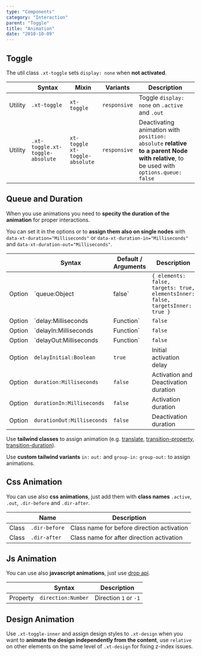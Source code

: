 ```yaml
---
type: "Components"
category: "Interaction"
parent: "Toggle"
title: "Animation"
date: "2010-10-09"
---
```


## Toggle

The util class `.xt-toggle` sets `display: none` when **not activated**.

<div class="xt-overflow-sub overflow-y-hidden overflow-x-scroll my-5 xt-my-auto w-full">

|                      | Syntax                          | Mixin            | Variants               | Description                   |
| ----------------------- | ----------------------------------------- | -----------------------------| ----------------------------- | ----------------------------- |
| Utility                  | `.xt-toggle`                     | `xt-toggle`                | `responsive`                | Toggle `display: none` on `.active` and `.out`            |
| Utility                  | `.xt-toggle.xt-toggle-absolute`                     | `xt-toggle xt-toggle-absolute`                | `responsive`                | Deactivating animation with `position: absolute` **relative to a parent Node with relative**, to be used with `options.queue: false`            |

</div>

## Queue and Duration

When you use animations you need to **specity the duration of the animation** for proper interactions.

You can set it in the options or to **assign them also on single nodes** with `data-xt-duration="Milliseconds"` or `data-xt-duration-in="Milliseconds"` and `data-xt-duration-out="Milliseconds"`.

<div class="xt-overflow-sub overflow-y-hidden overflow-x-scroll my-5 xt-my-auto w-full">

|                         | Syntax                                    | Default / Arguments                       | Description                   |
| ----------------------- | ----------------------------------------- | ----------------------------- | ----------------------------- |
| Option                  | `queue:Object|false`                 | `{ elements: false, targets: true, elementsInner: false, targetsInner: true }`     | Set instant activation and deactivation          |
| Option                  | `delay:Milliseconds|Function`                          | `false`        | Activation and Deactivation delay            |
| Option                  | `delayIn:Milliseconds|Function`                          | `false`        | Activation delay            |
| Option                  | `delayOut:Milliseconds|Function`                          | `false`        | Deactivation delay            |
| Option                  | `delayInitial:Boolean`                          | `true`        | Initial activation delay            |
| Option                  | `duration:Milliseconds`                          | `false`        | Activation and Deactivation duration            |
| Option                  | `durationIn:Milliseconds`                          | `false`        | Activation duration            |
| Option                  | `durationOut:Milliseconds`                          | `false`        | Deactivation duration            |


</div>

Use **tailwind classes** to assign animation (e.g. [translate](https://tailwindcss.com/docs/translate), [transition-property](https://tailwindcss.com/docs/transition-property), [transition-duration](https://tailwindcss.com/docs/transition-duration)).

Use **custom tailwind variants** `in:` `out:` and `group-in:` `group-out:` to assign animations.

<demo>
  <demoinline src="demos/components/toggle/animation-multiple">
  </demoinline>
  <demoinline src="demos/components/toggle/animation-multiple-noqueue">
  </demoinline>
</demo>

## Css Animation

You can use also **css animations**, just add them with **class names** `.active`, `.out`, `.dir-before` and `.dir-after`.

<div class="xt-overflow-sub overflow-y-hidden overflow-x-scroll my-5 xt-my-auto w-full">

|                      | Name                          | Description                   |
| ----------------------- | ---------------------------- | ----------------------------- |
| Class                  | `.dir-before`       |  Class name for before direction activation            |
| Class                  | `.dir-after`       |  Class name for after direction activation            |
</div>

<demo>
  <demoinline src="demos/components/toggle/animation-css-multiple">
  </demoinline>
</demo>

## Js Animation

You can use also **javascript animations**, just use [drop api](/components/drop/api).

<div class="xt-overflow-sub overflow-y-hidden overflow-x-scroll my-5 xt-my-auto w-full">

|                         | Syntax                                    | Description                   |
| ----------------------- | ----------------------------------------- | ----------------------------- |
| Property                   | `direction:Number`       | Direction `1` or `-1`              |

</div>

<demo>
  <demoinline src="demos/components/toggle/animation-js-multiple">
  </demoinline>
</demo>

## Design Animation

Use `.xt-toggle-inner` and assign design styles to `.xt-design` when you want to **animate the design independently from the content**, use `relative` on other elements on the same level of `.xt-design` for fixing z-index issues.

<demo>
  <demoinline src="demos/components/toggle/animation-design">
  </demoinline>
</demo>
